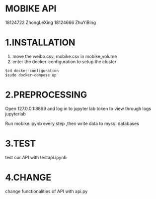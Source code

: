 # MOBIKE API

18124722 ZhongLeXing  18124666 ZhuYiBing

# 1.INSTALLATION

1. move the weibo.csv, mobike.csv in mobike_volume
2. enter the docker-configuration to setup the cluster

```
$cd docker-configuration
$sudo docker-compose up
```



# 2.PREPROCESSING

Open 127.0.0.1:8899 and log in to jupyter lab token to view through logs jupyterlab

Run mobike.ipynb every step ,then write data to mysql databases



# 3.TEST

test our API with testapi.ipynb

# 4.CHANGE

change functionalities of API with api.py
